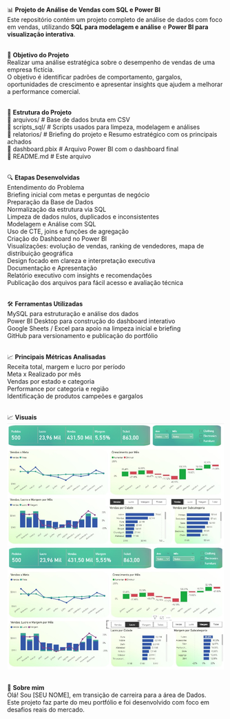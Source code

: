 📊 **Projeto de Análise de Vendas com SQL e Power BI**<br>
Este repositório contém um projeto completo de análise de dados com foco em vendas, utilizando **SQL para modelagem e análise** e **Power BI para visualização interativa**.
<br><br>

🎯 **Objetivo do Projeto**<br>
Realizar uma análise estratégica sobre o desempenho de vendas de uma empresa fictícia. <br>
O objetivo é identificar padrões de comportamento, gargalos, oportunidades de crescimento e apresentar insights que ajudem a melhorar a performance comercial.
<br><br>

🧱 **Estrutura do Projeto**<br>
📁 arquivos/        # Base de dados bruta em CSV <br>
📁 scripts_sql/     # Scripts usados para limpeza, modelagem e análises <br>
📁 relatorios/      # Briefing do projeto e Resumo estratégico com os principais achados<br>
📄 dashboard.pbix   # Arquivo Power BI com o dashboard final<br>
📄 README.md        # Este arquivo
<br><br>


🔍 **Etapas Desenvolvidas**<br>
Entendimento do Problema<br>
Briefing inicial com metas e perguntas de negócio<br>
Preparação da Base de Dados<br>
Normalização da estrutura via SQL<br>
Limpeza de dados nulos, duplicados e inconsistentes<br>
Modelagem e Análise com SQL<br>
Uso de CTE, joins e funções de agregação<br>
Criação do Dashboard no Power BI<br>
Visualizações: evolução de vendas, ranking de vendedores, mapa de distribuição geográfica<br>
Design focado em clareza e interpretação executiva<br>
Documentação e Apresentação<br>
Relatório executivo com insights e recomendações<br>
Publicação dos arquivos para fácil acesso e avaliação técnica
<br><br>


🛠️ **Ferramentas Utilizadas**<br>
MySQL para estruturação e análise dos dados<br>
Power BI Desktop para construção do dashboard interativo<br>
Google Sheets / Excel para apoio na limpeza inicial e briefing<br>
GitHub para versionamento e publicação do portfólio
<br><br>


📈 **Principais Métricas Analisadas**<br>
Receita total, margem e lucro por período<br>
Meta x Realizado por mês<br>
Vendas por estado e categoria<br>
Performance por categoria e região<br>
Identificação de produtos campeões e gargalos
<br><br>


📈 **Visuais**<br>
![dashboard](imagens/dash_01.jpg) <br>
![dashboard](imagens/dash_012.jpg)
<br><br>


🤝 **Sobre mim**<br>
Olá! Sou [SEU NOME], em transição de carreira para a área de Dados.<br>
Este projeto faz parte do meu portfólio e foi desenvolvido com foco em desafios reais do mercado.<br>
